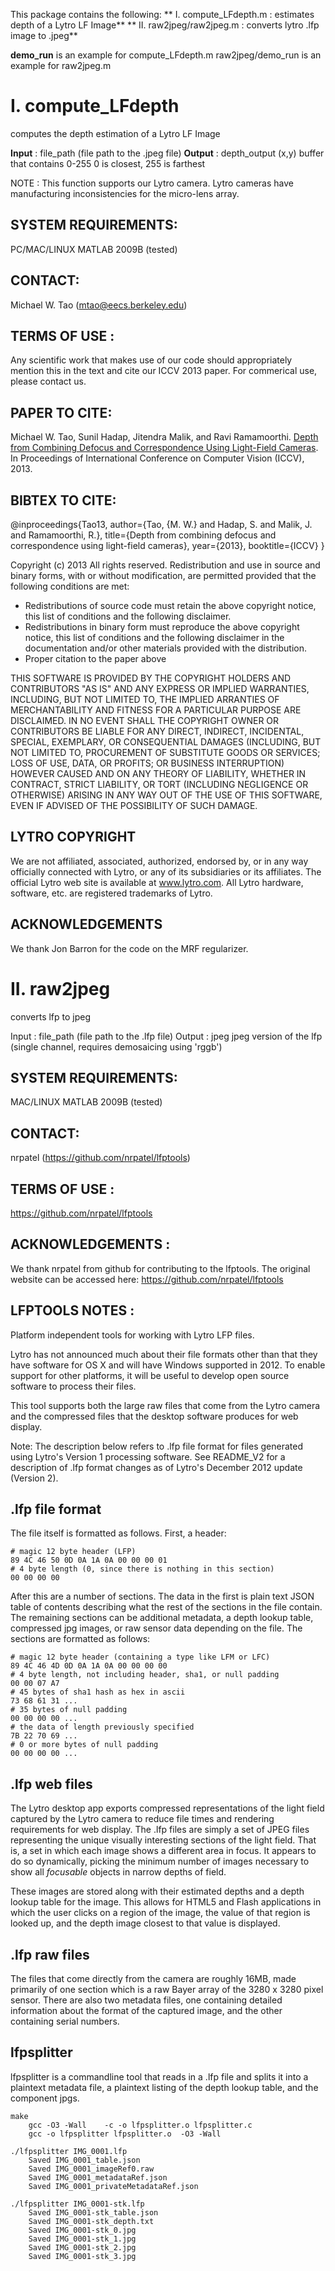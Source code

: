 This package contains the following:
** I.  compute_LFdepth.m   : estimates depth of a Lytro LF Image**
** II. raw2jpeg/raw2jpeg.m : converts lytro .lfp image to .jpeg**


**demo_run** is an example for compute_LFdepth.m
raw2jpeg/demo_run is an example for raw2jpeg.m



# I. compute_LFdepth
computes the depth estimation of a Lytro LF Image

**Input**  : file_path    (file path to the .jpeg file)
**Output** : depth_output (x,y) buffer that contains 0-255
                      0 is closest, 255 is farthest

NOTE   : This function supports our Lytro camera. Lytro cameras have manufacturing inconsistencies for the micro-lens array.

## SYSTEM REQUIREMENTS:
PC/MAC/LINUX
MATLAB 2009B (tested)

## CONTACT:
Michael W. Tao (mtao@eecs.berkeley.edu)

## TERMS OF USE : 
Any scientific work that makes use of our code should appropriately mention this in the text and cite our ICCV 2013 paper. For commerical use, please contact us.

## PAPER TO CITE:
Michael W. Tao, Sunil Hadap, Jitendra Malik, and Ravi Ramamoorthi. [Depth
from Combining Defocus and Correspondence Using Light-Field Cameras](http://graphics.berkeley.edu/papers/Tao-DFC-2013-12/). In Proceedings of International Conference on Computer Vision (ICCV), 2013.

## BIBTEX TO CITE:
@inproceedings{Tao13,
author={Tao, {M. W.} and Hadap, S. and Malik, J. and Ramamoorthi, R.},
title={Depth from combining defocus and correspondence using light-field cameras},
year={2013},
booktitle={ICCV}
}

Copyright (c) 2013 All rights reserved.
Redistribution and use in source and binary forms, with or without modification, are permitted provided that the following conditions are met:

* Redistributions of source code must retain the above copyright notice, this list of conditions and the following disclaimer.
* Redistributions in binary form must reproduce the above copyright notice, this list of conditions and the following disclaimer in the documentation and/or other materials provided with the distribution.
* Proper citation to the paper above

THIS SOFTWARE IS PROVIDED BY THE COPYRIGHT HOLDERS AND CONTRIBUTORS "AS IS" AND ANY EXPRESS OR IMPLIED WARRANTIES, INCLUDING, BUT NOT LIMITED TO, THE IMPLIED  ARRANTIES OF MERCHANTABILITY AND FITNESS FOR A PARTICULAR PURPOSE ARE DISCLAIMED. IN NO EVENT SHALL THE COPYRIGHT OWNER OR CONTRIBUTORS BE LIABLE FOR ANY DIRECT, INDIRECT, INCIDENTAL, SPECIAL, EXEMPLARY, OR CONSEQUENTIAL DAMAGES (INCLUDING, BUT NOT LIMITED TO, PROCUREMENT OF SUBSTITUTE GOODS OR SERVICES; LOSS OF USE, DATA, OR PROFITS; OR BUSINESS INTERRUPTION) HOWEVER CAUSED AND ON ANY THEORY OF LIABILITY, WHETHER IN CONTRACT, STRICT LIABILITY, OR TORT (INCLUDING NEGLIGENCE OR OTHERWISE) ARISING IN ANY WAY OUT OF THE USE OF THIS SOFTWARE, EVEN IF ADVISED OF THE POSSIBILITY OF SUCH DAMAGE.


## LYTRO COPYRIGHT
We are not affiliated, associated, authorized, endorsed by, or in any way officially connected with Lytro, or any of its subsidiaries or its affiliates. The official Lytro web site is available at www.lytro.com. All Lytro hardware, software, etc. are registered trademarks of Lytro.

## ACKNOWLEDGEMENTS
We thank Jon Barron for the code on the MRF regularizer.





#  II. raw2jpeg
converts lfp to jpeg

Input  : file_path    (file path to the .lfp file)
Output : jpeg         jpeg version of the lfp
                      (single channel, requires demosaicing using 'rggb')

## SYSTEM REQUIREMENTS:
MAC/LINUX
MATLAB 2009B (tested)

## CONTACT:
nrpatel (https://github.com/nrpatel/lfptools)

## TERMS OF USE : 
https://github.com/nrpatel/lfptools

## ACKNOWLEDGEMENTS :
We thank nrpatel from github for contributing to the lfptools. The original
website can be accessed here: https://github.com/nrpatel/lfptools

## LFPTOOLS NOTES :
Platform independent tools for working with Lytro LFP files.

Lytro has not announced much about their file formats other than that they have software for OS X and will have Windows supported in 2012.  To enable support for other platforms, it will be useful to develop open source software to process their files.

This tool supports both the large raw files that come from the Lytro camera and the compressed files that the desktop software produces for web display.

Note: The description below refers to .lfp file format for files generated using Lytro's Version 1 processing software. See README_V2 for a description of .lfp format changes as of Lytro's December 2012 update (Version 2).

## .lfp file format

The file itself is formatted as follows.  First, a header:

    # magic 12 byte header (LFP)
    89 4C 46 50 0D 0A 1A 0A 00 00 00 01
    # 4 byte length (0, since there is nothing in this section)
    00 00 00 00

After this are a number of sections.  The data in the first is plain text JSON table of contents describing what the rest of the sections in the file contain.  The remaining sections can be additional metadata, a depth lookup table, compressed jpg images, or raw sensor data depending on the file. The sections are formatted as follows:

    # magic 12 byte header (containing a type like LFM or LFC)
    89 4C 46 4D 0D 0A 1A 0A 00 00 00 00
    # 4 byte length, not including header, sha1, or null padding
    00 00 07 A7
    # 45 bytes of sha1 hash as hex in ascii
    73 68 61 31 ...
    # 35 bytes of null padding
    00 00 00 00 ...
    # the data of length previously specified
    7B 22 70 69 ...
    # 0 or more bytes of null padding
    00 00 00 00 ...

## .lfp web files

The Lytro desktop app exports compressed representations of the light field captured by the Lytro camera to reduce file times and rendering requirements for web display.  The .lfp files are simply a set of JPEG files representing the unique visually interesting sections of the light field.  That is, a set in which each image shows a different area in focus.  It appears to do so dynamically, picking the minimum number of images necessary to show all *focusable* objects in narrow depths of field.

These images are stored along with their estimated depths and a depth lookup
table for the image.  This allows for HTML5 and Flash applications in which the
user clicks on a region of the image, the value of that region is looked up,
and the depth image closest to that value is displayed.

## .lfp raw files

The files that come directly from the camera are roughly 16MB, made primarily of one section which is a raw Bayer array of the 3280 x 3280 pixel sensor. There are also two metadata files, one containing detailed information about the format of the captured image, and the other containing serial numbers.

## lfpsplitter

lfpsplitter is a commandline tool that reads in a .lfp file and splits it into a plaintext metadata file, a plaintext listing of the depth lookup table, and the component jpgs.

    make
        gcc -O3 -Wall    -c -o lfpsplitter.o lfpsplitter.c
        gcc -o lfpsplitter lfpsplitter.o  -O3 -Wall 

    ./lfpsplitter IMG_0001.lfp
        Saved IMG_0001_table.json
        Saved IMG_0001_imageRef0.raw
        Saved IMG_0001_metadataRef.json
        Saved IMG_0001_privateMetadataRef.json

    ./lfpsplitter IMG_0001-stk.lfp
        Saved IMG_0001-stk_table.json
        Saved IMG_0001-stk_depth.txt
        Saved IMG_0001-stk_0.jpg
        Saved IMG_0001-stk_1.jpg
        Saved IMG_0001-stk_2.jpg
        Saved IMG_0001-stk_3.jpg
